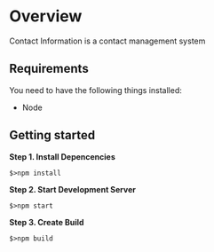 # Overview

Contact Information is a contact management system

## Requirements

You need to have the following things installed:

* Node

## Getting started

**Step 1. Install Depencencies**

```
$>npm install
```

**Step 2. Start Development Server**

```
$>npm start
```

**Step 3. Create Build**

```
$>npm build
```
